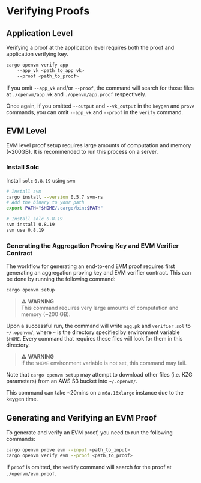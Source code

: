 # Verifying Proofs

## Application Level

Verifying a proof at the application level requires both the proof and application verifying key.

```bash
cargo openvm verify app
    --app_vk <path_to_app_vk>
    --proof <path_to_proof>
```

If you omit `--app_vk` and/or `--proof`, the command will search for those files at `./openvm/app.vk` and `./openvm/app.proof` respectively.

Once again, if you omitted `--output` and `--vk_output` in the `keygen` and `prove` commands, you can omit `--app_vk` and `--proof` in the `verify` command.

## EVM Level
EVM level proof setup requires large amounts of computation and memory (~200GB). It is recommended to run this process on a server.

### Install Solc
Install  `solc` `0.8.19` using `svm`
```bash
# Install svm
cargo install --version 0.5.7 svm-rs
# Add the binary to your path
export PATH="$HOME/.cargo/bin:$PATH"

# Install solc 0.8.19
svm install 0.8.19
svm use 0.8.19
```

### Generating the Aggregation Proving Key and EVM Verifier Contract

The workflow for generating an end-to-end EVM proof requires first generating an aggregation proving key and EVM verifier contract. This can be done by running the following command:

```bash
cargo openvm setup
```
> ⚠️ **WARNING**  
> This command requires very large amounts of computation and memory (~200 GB).

Upon a successful run, the command will write `agg.pk` and `verifier.sol` to `~/.openvm/`, where `~` is the directory specified by environment variable `$HOME`. Every command that requires these files will look for them in this directory.

> ⚠️ **WARNING**  
> If the `$HOME` environment variable is not set, this command may fail.

Note that `cargo openvm setup` may attempt to download other files (i.e. KZG parameters) from an AWS S3 bucket into `~/.openvm/`.

This command can take ~20mins on a `m6a.16xlarge` instance due to the keygen time.

## Generating and Verifying an EVM Proof

To generate and verify an EVM proof, you need to run the following commands:

```bash
cargo openvm prove evm --input <path_to_input>
cargo openvm verify evm --proof <path_to_proof>
```

If `proof` is omitted, the `verify` command will search for the proof at `./openvm/evm.proof`.

